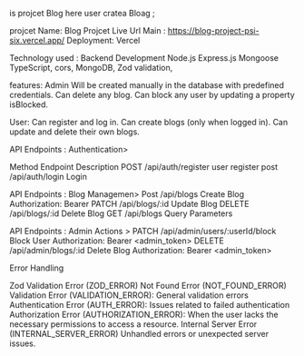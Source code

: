 is projcet Blog here user cratea  Bloag  ;

projcet Name: Blog Projcet
Live Url Main : https://blog-project-psi-six.vercel.app/
Deployment: Vercel

Technology used :
Backend Development
Node.js
Express.js
Mongoose
TypeScript,
cors,
MongoDB,
Zod validation,

features: Admin
Will be created manually in the database with predefined credentials.
Can delete any blog.
Can block any user by updating a property isBlocked.

User:
Can register and log in.
Can create blogs (only when logged in).
Can update and delete their own blogs.

API Endpoints : Authentication>

Method Endpoint Description
POST   /api/auth/register    user register
post   /api/auth/login   Login

API Endpoints : Blog Managemen>
Post     /api/blogs       Create Blog Authorization: Bearer <token>
PATCH    /api/blogs/:id    Update Blog
DELETE   /api/blogs/:id    Delete Blog
GET       /api/blogs     Query Parameters

API Endpoints : Admin Actions >
PATCH   /api/admin/users/:userId/block     Block User Authorization: Bearer <admin_token>
DELETE   /api/admin/blogs/:id              Delete Blog Authorization: Bearer <admin_token>

 Error Handling

Zod Validation Error (ZOD_ERROR) Not Found Error (NOT_FOUND_ERROR) Validation Error (VALIDATION_ERROR): General validation errors Authentication Error (AUTH_ERROR): Issues related to failed authentication Authorization Error (AUTHORIZATION_ERROR): When the user lacks the necessary permissions to access a resource. Internal Server Error (INTERNAL_SERVER_ERROR) Unhandled errors or unexpected server issues.
